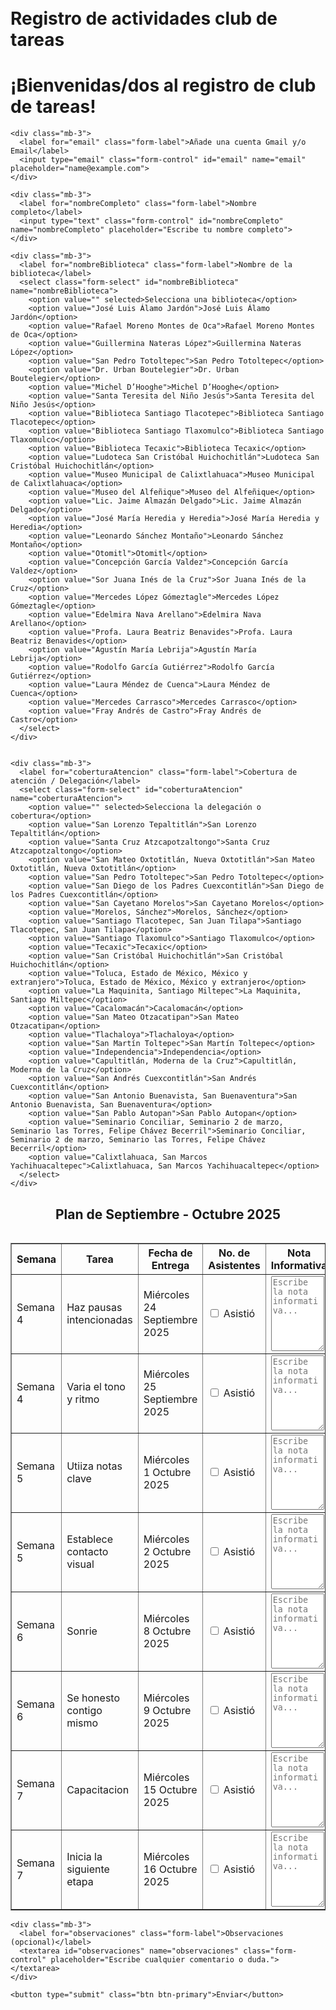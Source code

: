 # Registro de actividades club de tareas
<html lang="es">
<head>
  <meta charset="utf-8">
  <meta name="viewport" content="width=device-width, initial-scale=1">
  <title>Servicios Sociales Registro</title>
  <link href="https://cdn.jsdelivr.net/npm/bootstrap@5.3.7/dist/css/bootstrap.min.css" rel="stylesheet">
  <style>
    body {
      padding: 20px;
    }

    h1 {
      color: #0d6efd;
    }

    .blue-row {
      background-color: #cce5ff;
    }

    .pink-row {
      background-color: #f8d7da;
    }

    .red-row {
      background-color: #f5c6cb;
    }

    .imagen {
      max-width: 100%;
      height: auto;
      border: 2px solid #333;
      border-radius: 10px;
      margin-top: 20px;
    }

    input[type="file"] {
      margin-top: 20px;
      padding: 10px;
      background-color: #4CAF50;
      color: white;
      border: none;
      border-radius: 5px;
      cursor: pointer;
    }

    input[type="file"]:hover {
      background-color: #45a049;
    }

    textarea {
      width: 95%;
      height: 120px;
      resize: vertical;
    }

    .timer {
      font-size: 14px;
      font-weight: bold;
      color: #d63384;
    }
  </style>
</head>
<body>

  <h1>¡Bienvenidas/dos al registro de club de tareas!</h1>

  <form class="form registro" action="https://formspree.io/f/mwpnppbz" method="POST" enctype="multipart/form-data">

    <div class="mb-3">
      <label for="email" class="form-label">Añade una cuenta Gmail y/o Email</label>
      <input type="email" class="form-control" id="email" name="email" placeholder="name@example.com">
    </div>

    <div class="mb-3">
      <label for="nombreCompleto" class="form-label">Nombre completo</label>
      <input type="text" class="form-control" id="nombreCompleto" name="nombreCompleto" placeholder="Escribe tu nombre completo">
    </div>

    <div class="mb-3">
      <label for="nombreBiblioteca" class="form-label">Nombre de la biblioteca</label>
      <select class="form-select" id="nombreBiblioteca" name="nombreBiblioteca">
        <option value="" selected>Selecciona una biblioteca</option>
        <option value="José Luis Álamo Jardón">José Luis Álamo Jardón</option>
        <option value="Rafael Moreno Montes de Oca">Rafael Moreno Montes de Oca</option>
        <option value="Guillermina Nateras López">Guillermina Nateras López</option>
        <option value="San Pedro Totoltepec">San Pedro Totoltepec</option>
        <option value="Dr. Urban Boutelegier">Dr. Urban Boutelegier</option>
        <option value="Michel D’Hooghe">Michel D’Hooghe</option>
        <option value="Santa Teresita del Niño Jesús">Santa Teresita del Niño Jesús</option>
        <option value="Biblioteca Santiago Tlacotepec">Biblioteca Santiago Tlacotepec</option>
        <option value="Biblioteca Santiago Tlaxomulco">Biblioteca Santiago Tlaxomulco</option>
        <option value="Biblioteca Tecaxic">Biblioteca Tecaxic</option>
        <option value="Ludoteca San Cristóbal Huichochitlán">Ludoteca San Cristóbal Huichochitlán</option>
        <option value="Museo Municipal de Calixtlahuaca">Museo Municipal de Calixtlahuaca</option>
        <option value="Museo del Alfeñique">Museo del Alfeñique</option>
        <option value="Lic. Jaime Almazán Delgado">Lic. Jaime Almazán Delgado</option>
        <option value="José María Heredia y Heredia">José María Heredia y Heredia</option>
        <option value="Leonardo Sánchez Montaño">Leonardo Sánchez Montaño</option>
        <option value="Otomitl">Otomitl</option>
        <option value="Concepción García Valdez">Concepción García Valdez</option>
        <option value="Sor Juana Inés de la Cruz">Sor Juana Inés de la Cruz</option>
        <option value="Mercedes López Gómeztagle">Mercedes López Gómeztagle</option>
        <option value="Edelmira Nava Arellano">Edelmira Nava Arellano</option>
        <option value="Profa. Laura Beatriz Benavides">Profa. Laura Beatriz Benavides</option>
        <option value="Agustín María Lebrija">Agustín María Lebrija</option>
        <option value="Rodolfo García Gutiérrez">Rodolfo García Gutiérrez</option>
        <option value="Laura Méndez de Cuenca">Laura Méndez de Cuenca</option>
        <option value="Mercedes Carrasco">Mercedes Carrasco</option>
        <option value="Fray Andrés de Castro">Fray Andrés de Castro</option>
      </select>
    </div>

    
    <div class="mb-3">
      <label for="coberturaAtencion" class="form-label">Cobertura de atención / Delegación</label>
      <select class="form-select" id="coberturaAtencion" name="coberturaAtencion">
        <option value="" selected>Selecciona la delegación o cobertura</option>
        <option value="San Lorenzo Tepaltitlán">San Lorenzo Tepaltitlán</option>
        <option value="Santa Cruz Atzcapotzaltongo">Santa Cruz Atzcapotzaltongo</option>
        <option value="San Mateo Oxtotitlán, Nueva Oxtotitlán">San Mateo Oxtotitlán, Nueva Oxtotitlán</option>
        <option value="San Pedro Totoltepec">San Pedro Totoltepec</option>
        <option value="San Diego de los Padres Cuexcontitlán">San Diego de los Padres Cuexcontitlán</option>
        <option value="San Cayetano Morelos">San Cayetano Morelos</option>
        <option value="Morelos, Sánchez">Morelos, Sánchez</option>
        <option value="Santiago Tlacotepec, San Juan Tilapa">Santiago Tlacotepec, San Juan Tilapa</option>
        <option value="Santiago Tlaxomulco">Santiago Tlaxomulco</option>
        <option value="Tecaxic">Tecaxic</option>
        <option value="San Cristóbal Huichochitlán">San Cristóbal Huichochitlán</option>
        <option value="Toluca, Estado de México, México y extranjero">Toluca, Estado de México, México y extranjero</option>
        <option value="La Maquinita, Santiago Miltepec">La Maquinita, Santiago Miltepec</option>
        <option value="Cacalomacán">Cacalomacán</option>
        <option value="San Mateo Otzacatipan">San Mateo Otzacatipan</option>
        <option value="Tlachaloya">Tlachaloya</option>
        <option value="San Martín Toltepec">San Martín Toltepec</option>
        <option value="Independencia">Independencia</option>
        <option value="Capultitlán, Moderna de la Cruz">Capultitlán, Moderna de la Cruz</option>
        <option value="San Andrés Cuexcontitlán">San Andrés Cuexcontitlán</option>
        <option value="San Antonio Buenavista, San Buenaventura">San Antonio Buenavista, San Buenaventura</option>
        <option value="San Pablo Autopan">San Pablo Autopan</option>
        <option value="Seminario Conciliar, Seminario 2 de marzo, Seminario las Torres, Felipe Chávez Becerril">Seminario Conciliar, Seminario 2 de marzo, Seminario las Torres, Felipe Chávez Becerril</option>
        <option value="Calixtlahuaca, San Marcos Yachihuacaltepec">Calixtlahuaca, San Marcos Yachihuacaltepec</option>
      </select>
    </div>
    
<h2 style="text-align:center;">Plan de Septiembre - Octubre 2025</h2>
  <table class="table table-bordered">
   <!DOCTYPE html>
<html lang="es">
<head>
  <meta charset="UTF-8">
  <meta name="viewport" content="width=device-width, initial-scale=1.0">
  <title>Contador de Tiempo</title>
</head>
<body>
<table border="1">
  <thead>
    <tr>
      <th>Semana</th>
      <th>Tarea</th>
      <th>Fecha de Entrega</th>
      <th>No. de Asistentes</th>
      <th>Nota Informativa</th>
      <th>Archivos</th>
    </tr>
  </thead>
  <tbody>

<form action="https://formspree.io/f/mwpnppbz" method="POST" enctype="multipart/form-data">
  <tr>
    <td>Semana 4</td>
    <td>Haz pausas intencionadas</td>
    <td>Miércoles 24 Septiembre 2025</td>
    <td>
      <input type="checkbox" name="asistencia"> Asistió
    </td>
    <td>
      <textarea name="nota" placeholder="Escribe la nota informativa..."></textarea>
    </td>
    <td>
      <span class="timer" data-fecha="2025-09-24T23:59:59"></span>
    </td>
    <td>
      <input type="file" name="evidencia" required>
    </td>
    <td>
      <input type="hidden" name="actividad" value="Haz pausas intencionadas">
      <button type="submit" class="btn btn-primary">Entregar</button>
    </td>
  </tr>
</form>

<form action="https://formspree.io/f/mwpnppbz" method="POST" enctype="multipart/form-data">
  <tr>
    <td>Semana 4</td>
    <td>Varia el tono y ritmo</td>
    <td>Miércoles 25 Septiembre 2025</td>
    <td>
      <input type="checkbox" name="asistencia"> Asistió
    </td>
    <td>
      <textarea name="nota" placeholder="Escribe la nota informativa..."></textarea>
    </td>
    <td>
      <span class="timer" data-fecha="2025-09-25T23:59:59"></span>
    </td>
    <td>
      <input type="file" name="evidencia" required>
    </td>
    <td>
      <input type="hidden" name="actividad" value="Haz pausas intencionadas">
      <button type="submit" class="btn btn-primary">Entregar</button>
    </td>
  </tr>
</form>


<form action="https://formspree.io/f/mwpnppbz" method="POST" enctype="multipart/form-data">
  <tr>
    <td>Semana 5</td>
    <td>Utiiza notas clave</td>
    <td>Miércoles 1 Octubre 2025</td>
    <td>
      <input type="checkbox" name="asistencia"> Asistió
    </td>
    <td>
      <textarea name="nota" placeholder="Escribe la nota informativa..."></textarea>
    </td>
    <td>
      <span class="timer" data-fecha="2025-10-01T23:59:59"></span>
    </td>
    <td>
      <input type="file" name="evidencia" required>
    </td>
    <td>
      <input type="hidden" name="actividad" value="Haz pausas intencionadas">
      <button type="submit" class="btn btn-primary">Entregar</button>
    </td>
  </tr>
</form>


<form action="https://formspree.io/f/mwpnppbz" method="POST" enctype="multipart/form-data">
  <tr>
    <td>Semana 5</td>
    <td>Establece contacto visual</td>
    <td>Miércoles 2 Octubre 2025</td>
    <td>
      <input type="checkbox" name="asistencia"> Asistió
    </td>
    <td>
      <textarea name="nota" placeholder="Escribe la nota informativa..."></textarea>
    </td>
    <td>
      <span class="timer" data-fecha="2025-10-02T23:59:59"></span>
    </td>
    <td>
      <input type="file" name="evidencia" required>
    </td>
    <td>
      <input type="hidden" name="actividad" value="Haz pausas intencionadas">
      <button type="submit" class="btn btn-primary">Entregar</button>
    </td>
  </tr>
</form>

<form action="https://formspree.io/f/mwpnppbz" method="POST" enctype="multipart/form-data">
  <tr>
    <td>Semana 6</td>
    <td>Sonrie</td>
    <td>Miércoles 8 Octubre 2025</td>
    <td>
      <input type="checkbox" name="asistencia"> Asistió
    </td>
    <td>
      <textarea name="nota" placeholder="Escribe la nota informativa..."></textarea>
    </td>
    <td>
      <span class="timer" data-fecha="2025-10-08T23:59:59"></span>
    </td>
    <td>
      <input type="file" name="evidencia" required>
    </td>
    <td>
      <input type="hidden" name="actividad" value="Haz pausas intencionadas">
      <button type="submit" class="btn btn-primary">Entregar</button>
    </td>
  </tr>
</form>
<form action="https://formspree.io/f/mwpnppbz" method="POST" enctype="multipart/form-data">
  <tr>
    <td>Semana 6</td>
    <td>Se honesto contigo mismo</td>
    <td>Miércoles 9 Octubre 2025</td>
    <td>
      <input type="checkbox" name="asistencia"> Asistió
    </td>
    <td>
      <textarea name="nota" placeholder="Escribe la nota informativa..."></textarea>
    </td>
    <td>
      <span class="timer" data-fecha="2025-10-09T23:59:59"></span>
    </td>
    <td>
      <input type="file" name="evidencia" required>
    </td>
    <td>
      <input type="hidden" name="actividad" value="Haz pausas intencionadas">
      <button type="submit" class="btn btn-primary">Entregar</button>
    </td>
  </tr>
</form>

<form action="https://formspree.io/f/mwpnppbz" method="POST" enctype="multipart/form-data">
  <tr>
    <td>Semana 7</td>
    <td>Capacitacion</td>
    <td>Miércoles 15 Octubre 2025</td>
    <td>
      <input type="checkbox" name="asistencia"> Asistió
    </td>
    <td>
      <textarea name="nota" placeholder="Escribe la nota informativa..."></textarea>
    </td>
    <td>
      <span class="timer" data-fecha="2025-10-15T23:59:59"></span>
    </td>
    <td>
      <input type="file" name="evidencia" required>
    </td>
    <td>
      <input type="hidden" name="actividad" value="Haz pausas intencionadas">
      <button type="submit" class="btn btn-primary">Entregar</button>
    </td>
  </tr>
</form>

<form action="https://formspree.io/f/mwpnppbz" method="POST" enctype="multipart/form-data">
  <tr>
    <td>Semana 7</td>
    <td>Inicia la siguiente etapa</td>
    <td>Miércoles 16 Octubre 2025</td>
    <td>
      <input type="checkbox" name="asistencia"> Asistió
    </td>
    <td>
      <textarea name="nota" placeholder="Escribe la nota informativa..."></textarea>
    </td>
    <td>
      <span class="timer" data-fecha="2025-10-16T23:59:59"></span>
    </td>
    <td>
      <input type="file" name="evidencia" required>
    </td>
    <td>
      <input type="hidden" name="actividad" value="Haz pausas intencionadas">
      <button type="submit" class="btn btn-primary">Entregar</button>
    </td>
  </tr>
</form>
  </tbody>
</table>

    <div class="mb-3">
      <label for="observaciones" class="form-label">Observaciones (opcional)</label>
      <textarea id="observaciones" name="observaciones" class="form-control" placeholder="Escribe cualquier comentario o duda."></textarea>
    </div>

    <button type="submit" class="btn btn-primary">Enviar</button>
  <form
action="https://formspree.io/f/mandvvpr"
method="POST">
</form>
   <script>
    function updateCountdown() {
      const dueDates = {
       <span id="timer7" class="timer" data-fecha="2025-09-24T23:59:59"></span>
       <span id="timer8" class="timer" data-fecha="2025-09-25T23:59:59"></span>
       <span id="timer9" class="timer" data-fecha="2025-10-01T23:59:59"></span>
       <span id="timer10" class="timer" data-fecha="2025-10-02T23:59:59"></span>
       <span id="timer14" class="timer" data-fecha="2025-10-08T23:59:59"></span>
       <span id="timer14" class="timer" data-fecha="2025-10-09T23:59:59"></span>
      <span id="timer14" class="timer" data-fecha="2025-10-15T23:59:59"></span>
      <span id="timer14" class="timer" data-fecha="2025-10-16T23:59:59"></span>

      const now = new Date();

      Object.keys(dueDates).forEach(id => {
        const dueDate = dueDates[id];
        const timeDiff = dueDate - now;

        if (timeDiff > 0) {
          const seconds = Math.floor(timeDiff / 1000);
          const minutes = Math.floor(seconds / 60);
          const hours = Math.floor(minutes / 60);
          const days = Math.floor(hours / 24);

          const displayHours = hours % 24;
          const displayMinutes = minutes % 60;
          const displaySeconds = seconds % 60;

          document.getElementById('timer' + id).textContent = 
            Tiempo restante: ${days}d ${displayHours.toString().padStart(2, '0')}:${displayMinutes.toString().padStart(2, '0')}:${displaySeconds.toString().padStart(2, '0')};
        } else {
          document.getElementById('timer' + id).textContent = "¡Tiempo de entrega alcanzado!";
        }
      });
    }

    setInterval(updateCountdown, 1000);
  </script>
  <script>
  // Fechas de entrega
  const dueDates = {
    1: '2025-09-01T00:00:00',
    2: '2025-09-02T00:00:00',
    3: '2025-09-08T00:00:00',
    4: '2025-09-09T00:00:00',
    5: '2025-09-15T00:00:00',
    6: '2025-09-16T00:00:00',
    7: '2025-09-24T00:00:00',
    8: '2025-09-25T00:00:00',
    9: '2025-10-01T00:00:00',
    10: '2025-10-02T00:00:00',
    11: '2025-10-08T00:00:00',
    12: '2025-10-09T00:00:00',
    13: '2025-10-15T00:00:00',
    14: '2025-10-16T00:00:00',
  };

  function formatTimeUnit(unit) {
    return unit.toString().padStart(2, '0');
  }

  function updateCountdown() {
    const now = new Date();

    Object.entries(dueDates).forEach(([id, dateString]) => {
      const dueDate = new Date(dateString);
      const timeDiff = dueDate.getTime() - now.getTime();
      const timerElement = document.getElementById(`timer${id}`);

      if (!timerElement) return;

      if (timeDiff > 0) {
        const totalSeconds = Math.floor(timeDiff / 1000);
        const days = Math.floor(totalSeconds / 86400);
        const hours = Math.floor((totalSeconds % 86400) / 3600);
        const minutes = Math.floor((totalSeconds % 3600) / 60);
        const seconds = totalSeconds % 60;

        timerElement.textContent = `⏳ Tiempo restante: ${days}d ${formatTimeUnit(hours)}:${formatTimeUnit(minutes)}:${formatTimeUnit(seconds)}`;
      } else {
        timerElement.textContent = "✅ ¡Tiempo de entrega alcanzado!";
      }
    });
  }

  // Actualiza cada segundo
  setInterval(updateCountdown, 1000);
  // Ejecutar al cargar
  updateCountdown();
</script>

</body>
</html>
